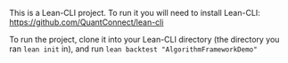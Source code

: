 This is a Lean-CLI project. To run it you will need to install Lean-CLI: https://github.com/QuantConnect/lean-cli

To run the project, clone it into your Lean-CLI directory (the directory you ran `lean init` in), and run `lean backtest "AlgorithmFrameworkDemo"`
